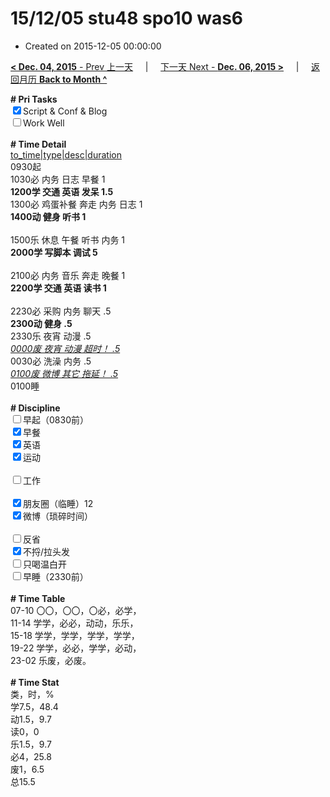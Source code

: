 # 15/12/05 stu48 spo10 was6

- Created on 2015-12-05 00:00:00

[**< Dec. 04, 2015** - Prev 上一天](/lifelogs/2015/12/d04.md) &nbsp; &nbsp; | &nbsp; &nbsp; [下一天 Next - **Dec. 06, 2015 >**](/lifelogs/2015/12/d06.md) &nbsp; &nbsp; |  &nbsp; &nbsp; [返回月历 **Back to Month ^**](/lifelogs/2015/12/index.md)
<br/><div><b># Pri Tasks</b></div><div><input checked="true" type="checkbox"/>Script &amp; Conf &amp; Blog</div><div><input type="checkbox"/>Work Well</div><div><br/></div><div><b># Time Detail</b></div><div><u>to_time|type|desc|duration</u></div><div>0930起</div><div>1030必 内务 日志 早餐 1</div><div><b>1200学 交通 英语 发呆 1.5</b></div><div>1300必 鸡蛋补餐 奔走 内务 日志 1</div><div><b>1400动 健身 听书 1</b></div><div><br/></div><div>1500乐 休息 午餐 听书 内务 1</div><div><b>2000学 写脚本 调试 5</b></div><div><br/></div><div>2100必 内务 音乐 奔走 晚餐 1</div><div><b>2200学 交通 英语 读书 1</b></div><div><br/></div><div>2230必 采购 内务 聊天 .5</div><div><b>2300动 健身 .5</b></div><div>2330乐 夜宵 动漫 .5</div><div><u><i>0000废 夜宵 动漫 超时！ .5</i></u></div><div>0030必 洗澡 内务 .5</div><div><u><i>0100废 微博 其它 拖延！ .5</i></u></div><div>0100睡</div><div><br/></div><div><b># Discipline</b></div><div><input type="checkbox"/>早起（0830前）</div><div><input checked="true" type="checkbox"/>早餐</div><div><input checked="true" type="checkbox"/>英语</div><div><input checked="true" type="checkbox"/>运动</div><div><br/></div><div><input type="checkbox"/>工作</div><div><br/></div><div><input checked="true" type="checkbox"/>朋友圈（临睡）12</div><div><input checked="true" type="checkbox"/>微博（琐碎时间）</div><div><br/></div><div><input type="checkbox"/>反省</div><div><input checked="true" type="checkbox"/>不捋/拉头发</div><div><input type="checkbox"/>只喝温白开</div><div><input type="checkbox"/>早睡（2330前）</div><div><br/></div><div><b># Time Table</b></div><div>07-10 〇〇，〇〇，〇必，必学，</div><div>11-14 学学，必必，动动，乐乐，</div><div>15-18 学学，学学，学学，学学，</div><div>19-22 学学，必必，学学，必动，</div><div>23-02 乐废，必废。</div><div><br/></div><div><b># Time Stat</b></div><div>类，时，%</div><div>学7.5，48.4</div><div>动1.5，9.7</div><div>读0，0</div><div>乐1.5，9.7</div><div>必4，25.8</div><div>废1，6.5</div><div>总15.5</div>
